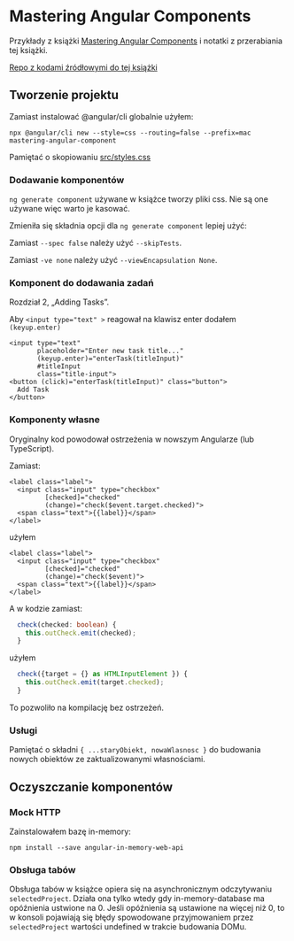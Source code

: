 # Mastering Angular Components

Przykłady z książki [Mastering Angular Components](https://www.packtpub.com/web-development/mastering-angular-components-second-edition)
i notatki z przerabiania tej książki.

[Repo z kodami źródłowymi do tej książki](https://github.com/PacktPublishing/Mastering-Angular-Components-Second-Edition)

## Tworzenie projektu

Zamiast instalować @angular/cli globalnie użyłem:

```
npx @angular/cli new --style=css --routing=false --prefix=mac mastering-angular-component
```

Pamiętać o skopiowaniu [src/styles.css](https://raw.githubusercontent.com/PacktPublishing/Mastering-Angular-Components-Second-Edition/master/Chapter02/mastering-angular-components/src/styles.css)

### Dodawanie komponentów

`ng generate component` używane w książce tworzy pliki css. Nie są one używane więc warto je kasować.

Zmieniła się składnia opcji dla `ng generate component` lepiej użyć:

Zamiast `--spec false` należy użyć `--skipTests`.
 
Zamiast `-ve none` należy użyć `--viewEncapsulation None`.

 
### Komponent do dodawania zadań

Rozdział 2, „Adding Tasks”.

Aby `<input type="text" >` reagował na klawisz enter dodałem `(keyup.enter)`
 
```angular2html
<input type="text"
       placeholder="Enter new task title..."
       (keyup.enter)="enterTask(titleInput)"
       #titleInput
       class="title-input">
<button (click)="enterTask(titleInput)" class="button">
  Add Task
</button>
```

### Komponenty własne

Oryginalny kod powodował ostrzeżenia w nowszym Angularze (lub TypeScript).

Zamiast:

```angular2html
<label class="label">
  <input class="input" type="checkbox"
         [checked]="checked"
         (change)="check($event.target.checked)">
  <span class="text">{{label}}</span>
</label>
```

użyłem

```angular2html
<label class="label">
  <input class="input" type="checkbox"
         [checked]="checked"
         (change)="check($event)">
  <span class="text">{{label}}</span>
</label>
```

A w kodzie zamiast:

```typescript
  check(checked: boolean) {
    this.outCheck.emit(checked);
  }
```

użyłem

```typescript
  check({target = {} as HTMLInputElement }) {
    this.outCheck.emit(target.checked);
  }
```

To pozwoliło na kompilację bez ostrzeżeń.

### Usługi

Pamiętać o składni `{ ...staryObiekt, nowaWlasnosc }` do budowania nowych obiektów
ze zaktualizowanymi własnościami.

## Oczyszczanie komponentów

### Mock HTTP

Zainstalowałem bazę in-memory:

```
npm install --save angular-in-memory-web-api
```

### Obsługa tabów 

Obsługa tabów w książce opiera się na asynchronicznym odczytywaniu `selectedProject`.
Działa ona tylko wtedy gdy in-memory-database ma opóźnienia ustwione na 0.
Jeśli opóźnienia są ustawione na więcej niż 0, to w konsoli pojawiają się błędy
spowodowane przyjmowaniem przez `selectedProject` wartości undefined w trakcie
budowania DOMu.
